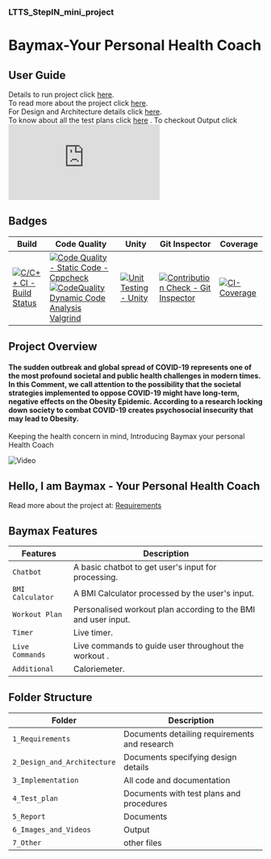 ### LTTS_StepIN_mini_project
<H1> Baymax-Your Personal Health Coach </H1>

## User Guide

Details to run project click [here](https://github.com/ajith-io/LTTS_StepIN_mini_project/blob/main/3_Implementation/README.md).                                                       
To read more about the project click [here](https://github.com/ajith-io/LTTS_StepIN_mini_project/blob/main/1_Requirements/README.md).                                                 
For Design and Architecture details click [here](https://github.com/ajith-io/LTTS_StepIN_mini_project/blob/main/2_Design_and_Architecture/README.md).                                 
To know about all the test plans click [here](https://github.com/ajith-io/LTTS_StepIN_mini_project/blob/main/4_Test_Plan/README.md)
.
To checkout Output click ![here](https://github.com/ajith-io/LTTS_StepIN_mini_project/blob/main/Output/README.md)
## Badges

Build | Code Quality | Unity | Git Inspector | Coverage
------|----------|-------|--------------|-------
[![C/C++ CI - Build Status](https://github.com/ajith-io/LTTS_StepIN_mini_project/actions/workflows/cbuild.yml/badge.svg)](https://github.com/ajith-io/LTTS_StepIN_mini_project/actions/workflows/cbuild.yml) | [![Code Quality - Static Code - Cppcheck](https://github.com/ajith-io/LTTS_StepIN_mini_project/actions/workflows/cppcheck.yml/badge.svg)](https://github.com/ajith-io/LTTS_StepIN_mini_project/actions/workflows/cppcheck.yml) [![CodeQuality Dynamic Code Analysis Valgrind](https://github.com/ajith-io/LTTS_StepIN_mini_project/actions/workflows/dynamicanalysis.yml/badge.svg)](https://github.com/ajith-io/LTTS_StepIN_mini_project/actions/workflows/dynamicanalysis.yml) | [![Unit Testing - Unity](https://github.com/ajith-io/LTTS_StepIN_mini_project/actions/workflows/unity.yml/badge.svg)](https://github.com/ajith-io/LTTS_StepIN_mini_project/actions/workflows/unity.yml) | [![Contribution Check - Git Inspector](https://github.com/ajith-io/LTTS_StepIN_mini_project/actions/workflows/gitinspector.yml/badge.svg)](https://github.com/ajith-io/LTTS_StepIN_mini_project/actions/workflows/gitinspector.yml) | [![CI-Coverage](https://github.com/ajith-io/LTTS_StepIN_mini_project/actions/workflows/coverage.yml/badge.svg)](https://github.com/ajith-io/LTTS_StepIN_mini_project/actions/workflows/coverage.yml)

<H2> Project Overview</H2>

<H4> The sudden outbreak and global spread of COVID-19 represents one of the most profound societal and public health challenges in modern times. In this Comment, we call attention to the possibility that the societal strategies implemented to oppose COVID-19 might have long-term, negative effects on the Obesity Epidemic. 
According to a research locking down society to combat COVID-19 creates psychosocial insecurity that may lead to Obesity.</H4>
  
Keeping the health concern in mind, Introducing Baymax your personal Health Coach

![Video](https://media.giphy.com/media/SMtENLJOV94ty/giphy.gif)

## Hello, I am Baymax - Your Personal Health Coach

Read more about the project at:
[Requirements](https://github.com/ajith-io/LTTS_StepIN_mini_project/blob/main/1_Requirements/README.md)
  
## Baymax Features
  Features            | Description
-------------------| -----------------------------------------
`Chatbot`   | A basic chatbot to get user's input for processing.
`BMI Calculator`         | A BMI Calculator processed by the user's input.
`Workout Plan` | Personalised workout plan according to the BMI and user input.
`Timer`  | Live timer.
`Live Commands`  | Live commands to guide user throughout the workout .
`Additional`  | Caloriemeter.

## Folder Structure
Folder             | Description
-------------------| -----------------------------------------
`1_Requirements`   | Documents detailing requirements and research
`2_Design_and_Architecture`         | Documents specifying design details
`3_Implementation` | All code and documentation
`4_Test_plan`      | Documents with test plans and procedures
`5_Report`      | Documents 
`6_Images_and_Videos`      | Output
`7_Other`      | other files

